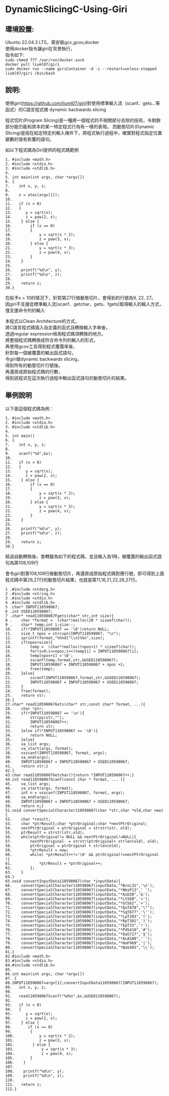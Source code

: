 # DynamicSlicingC-Using-Giri

## 環境設置:
Ubuntu 22.04.3 LTS，需安裝gcc,gcov,docker<br />
使用docker指令讓giri在背景執行，<br />
指令如下:<br />
`sudo chmod 777 /var/run/docker.sock` <br />
`docker pull liuml07/giri`<br />
`sudo docker run --name giriContainer -d -i --restart=unless-stopped liuml07/giri /bin/bash`<br />

## 說明:
使用giri(https://github.com/liuml07/giri)對使用標準輸入流（scanf、gets...等函式）的C語言程式做 dynamic backwards slicing

程式切片(Program Slicing)是一種將一個程式的不相關部分去除的技術，令剩餘部分能仍能和原本的某一特定程式行為有一樣的表現。
而動態切片(Dynamic Slicing)是指在給定特定的輸入條件下，將程式執行過程中，確實對程式指定位置變數的值有影響的語句。

如以下程式碼為Giri提供的程式碼範例
```no-highlight
1. #include <math.h>
2. #include <stdio.h>
3. #include <stdlib.h>
4.
5. int main(int argc, char *argv[])
6. {
7.    int x, y, z;
8.
9.    x = atoi(argv[1]);
10.
11.   if (x < 0)
12.   {
13.      y = sqrt(x);
14.      z = pow(2, x);
15.    } else {
16.        if (x == 0)
17.        {
18.            y = sqrt(x * 2);
19.            z = pow(3, x);
20.        } else {
21.            y = sqrt(x * 3);
22.            z = pow(4, x);
23.        }
24.    }
25.
26.    printf("%d\n", y);
27.    printf("%d\n", z);
28.
29.    return z;
30.}
```
在給予x = 10的情況下，針對第27行做動態切片，會得到的行號為9, 22, 27。<br />
因giri不支援從標準輸入流(scanf、getchar、gets、fgets)取得輸入的輸入方式，僅支援命令列的輸入<br />

本程式以Clean Architecture的方式，<br />
將C語言程式碼插入自定義的函式且轉換輸入字串後，<br />
透過regular expression偵測程式碼須轉換的地方。<br />
將整個程式碼轉換成符合命令列的輸入的形式，<br />
再使用gcov工具得到程式覆蓋率後，<br />
針對每一個被覆蓋的輸出函式語句，<br />
令giri做dynamic backwards slicing，<br />
得到所有的動態切片行號後。<br />
再還原成原始程式碼的行數，<br />
得到該程式在這次執行過程中輸出函式語句的動態切片的結果。<br />

## 舉例說明
以下面這個程式碼為例：

```no-highlight
1. #include <math.h>
2. #include <stdio.h>
3. #include <stdlib.h>
4.
5. int main()
6. {
7.    int x, y, z;
8.
9.    scanf("%d",&x);
10.
11.   if (x < 0)
12.   {
13.      y = sqrt(x);
14.      z = pow(2, x);
15.    } else {
16.        if (x == 0)
17.        {
18.            y = sqrt(x * 2);
19.            z = pow(3, x);
20.        } else {
21.            y = sqrt(x * 3);
22.            z = pow(4, x);
23.        }
24.    }
25.
26.    printf("%d\n", y);
27.    printf("%d\n", z);
28.
29.    return z;
30.}
```
經過自動轉換後，會轉變為如下的程式碼，並且輸入為1時，被覆蓋的輸出函式語句為第108,109行

會令giri對第108,109行做動態切片，再還原成原始程式碼對應行號，即可得到上面程式碼中第26,27行的動態切片結果，也就是第11,16,21,22,26,27行。

```no-highlight
1 .#include <stdarg.h>
2 .#include <string.h>
3 .#include <stdio.h>
4 .#include <stdlib.h>
5 .char* INPUT110598067;
6 .int USED110598067;
7 .char* read110598067Fgets(char* str,int size){
8 .    char *format =  (char*)malloc(20 * sizeof(char));
9 .    char* temp;int i;size--;
10.    if(*INPUT110598067 == '\0')return NULL;
11.    size_t npos = strcspn(INPUT110598067, "\n");
12.    sprintf(format,"%%%d[^\\n]%%n",size);
13.    if(npos<size){
14.        temp =  (char*)malloc((npos+1) * sizeof(char));
15.        for(i=0;i<=npos;i++)temp[i] = INPUT110598067[i];
16.        temp[npos+1] ='\0';
17.        sscanf(temp,format,str,&USED110598067);
18.        INPUT110598067 = INPUT110598067 + npos +1;
19.        free(temp);
20.    }else{
21.        sscanf(INPUT110598067,format,str,&USED110598067);
22.        INPUT110598067 = INPUT110598067 + USED110598067;
23.    }
24.    free(format);
25.    return str;
26.}
27.char* read110598067Gets(char* str,const char* format, ...){
28.    char *ptr;
29.    if(*INPUT110598067 == '\n'){
30.        strcpy(str,"");
31.        INPUT110598067++;
32.        return str;
33.    }else if(*INPUT110598067 == '\0'){
34.        return NULL;
35.    }else{
36.    va_list args;
37.    va_start(args, format);
38.    vsscanf(INPUT110598067, format, args);
39.    va_end(args);
40.    INPUT110598067 = INPUT110598067 + USED110598067;
41.    return str;}
42.}
43.char read110598067Getchar(){return *INPUT110598067++;}
44.int read110598067Scanf(const char * format, ... ){
45.    va_list args;
46.    va_start(args, format);
47.    int n = vsscanf(INPUT110598067, format, args);
48.    va_end(args);
49.    INPUT110598067 = INPUT110598067 + USED110598067;
50.    return n;}
51.void convertSpecialCharacter110598067(char *str,char *old,char new){
52.    char *result;
53.    char *ptrResult;char *ptrOriginal;char *nextPtrOriginal;
54.    nextPtrOriginal = ptrOriginal = strstr(str, old);
55.    ptrResult = strstr(str,old);
56.    while(ptrOriginal!= NULL && nextPtrOriginal!=NULL){
57.        nextPtrOriginal  = strstr(ptrOriginal+ strlen(old), old);
58.        ptrOriginal = ptrOriginal + strlen(old);
59.        *ptrResult = new;
60.        while( *ptrResult++!='\0' && ptrOriginal!=nextPtrOriginal  ){
61.            *ptrResult = *ptrOriginal++;
62.        };
63.    }
64.}
65.void convertInputData110598067(char *inputData){
66.    convertSpecialCharacter110598067(inputData,"*BrnL31",'\n');
67.    convertSpecialCharacter110598067(inputData,"*NbsP13",' ');
68.    convertSpecialCharacter110598067(inputData,"*AsD38",'&');
69.    convertSpecialCharacter110598067(inputData,"*LtS60",'<');
70.    convertSpecialCharacter110598067(inputData,"*GtS62",'>');
71.    convertSpecialCharacter110598067(inputData,"*QuT878",'\"');
72.    convertSpecialCharacter110598067(inputData,"*SqT877",'\'');
73.    convertSpecialCharacter110598067(inputData,"*LpT203",'(');
74.    convertSpecialCharacter110598067(inputData,"*RpT301",')');
75.    convertSpecialCharacter110598067(inputData,"*EpT33",'!');
76.    convertSpecialCharacter110598067(inputData,"*PdS410",'#');
77.    convertSpecialCharacter110598067(inputData,"*DaS717",'$');
78.    convertSpecialCharacter110598067(inputData,"*AcA180",'`');
79.    convertSpecialCharacter110598067(inputData,"*HaF969",'|');
80.    convertSpecialCharacter110598067(inputData,"*BaS403",'\\');
81.}
82.#include <math.h>
83.#include <stdio.h>
84.#include <stdlib.h>
85.
86.int main(int argc, char *argv[])
87. {
88.INPUT110598067=argv[1];convertInputData110598067(INPUT110598067);
89.   int x, y, z;
90.
91.   read110598067Scanf("%d%n",&x,&USED110598067);
92.
93.   if (x < 0)
94.   {
95.      y = sqrt(x);
96.      z = pow(2, x);
97.    } else {
98.       if (x == 0)
99.        {
100.           y = sqrt(x * 2);
101.           z = pow(3, x);
102.        } else {
103.            y = sqrt(x * 3);
104.            z = pow(4, x);
105.       }
106.    }
107.
108.    printf("%d\n", y);
109.    printf("%d\n", z);
110.
111.   return z;
112.}
```

